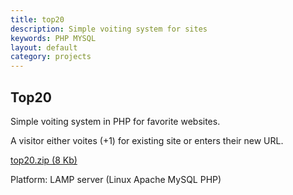 ```yaml
---
title: top20
description: Simple voiting system for sites
keywords: PHP MYSQL
layout: default
category: projects
---
```


Top20
---

Simple voiting system in PHP for favorite websites.

A visitor either voites (+1) for existing site
or enters their new URL.

<a href="files/top20.zip">top20.zip (8 Kb)</a>  
  
Platform: LAMP server (Linux Apache MySQL PHP)
